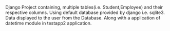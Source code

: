 Django Project containing, multiple tables(i.e. Student,Employee) and their respective columns.
Using default database provided by django i.e. sqlite3.
Data displayed to the user from the Database.
Along with a application of datetime module in testapp2 application.
